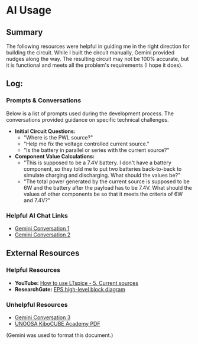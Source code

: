 # **AI Usage**

## **Summary**

The following resources were helpful in guiding me in the right direction for building the circuit. While I built the circuit manually, Gemini provided nudges along the way. The resulting circuit may not be 100% accurate, but it is functional and meets all the problem's requirements (I hope it does).

## **Log:**

### **Prompts & Conversations**

Below is a list of prompts used during the development process. The conversations provided guidance on specific technical challenges.

* **Initial Circuit Questions:**  
  * "Where is the PWL source?"  
  * "Help me fix the voltage controlled current source."  
  * "Is the battery in parallel or series with the current source?"  
* **Component Value Calculations:**  
  * "This is supposed to be a 7.4V battery. I don't have a battery component, so they told me to put two batteries back-to-back to simulate charging and discharging. What should the values be?"  
  * "The total power generated by the current source is supposed to be 6W and the battery after the payload has to be 7.4V. What should the values of other components be so that it meets the criteria of 6W and 7.4V?"

### **Helpful AI Chat Links**

* [Gemini Conversation 1](https://g.co/gemini/share/f5b14a40a672)  
* [Gemini Conversation 2](https://g.co/gemini/share/5de1a884963b)

## **External Resources**

### **Helpful Resources**

* **YouTube:** [How to use LTspice \- 5\. Current sources](https://www.youtube.com/watch?v=G9YJTCb8phU&t=52s)  
* **ResearchGate:** [EPS high-level block diagram](https://www.researchgate.net/figure/EPS-high-level-block-diagram_fig1_280494009)

### **Unhelpful Resources**

* [Gemini Conversation 3](https://g.co/gemini/share/d690f6bb4121)  
* [UNOOSA KiboCUBE Academy PDF](https://www.unoosa.org/documents/pdf/psa/access2space4all/KiboCUBE/AcademySeason2/On-demand_Pre-recorded_Lectures/KiboCUBE_Academy_2021_OPL08.pdf)


(Gemini was used to format this document.)